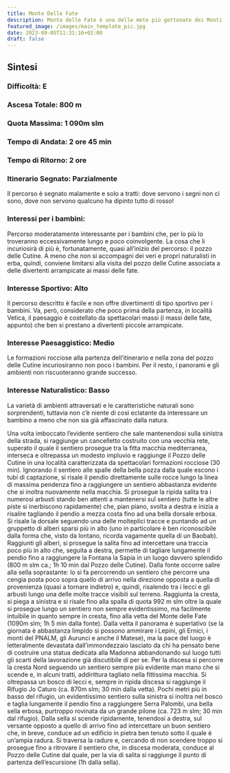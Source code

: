 ```yaml
---
title: Monte Delle Fate
description: Monte delle Fate è una delle mete più gettonate dei Monti Ausoni. Il percorso descritto, un anello che parte dal versante di Fondi, è incredibilmente vario e panoramico e regala all’escursionista che vi si avventura grandi e inaspettate soddisfazioni. Peccato per lo scempio di vetta dove la costruzione di una gigantesca Madonnina con tettoia ha creato quella che potremmo definire una vera e propria discarica.
featured_image: /images/main_template_pic.jpg
date: 2023-09-05T11:31:16+02:00
draft: false
---
```



## Sintesi
### Difficoltà: E
### Ascesa Totale: 800 m
### Quota Massima: 1 090m slm
### Tempo di Andata: 2 ore 45 min
### Tempo di Ritorno: 2 ore
### Itinerario Segnato: Parzialmente
Il percorso è segnato malamente e solo a tratti: dove servono i segni non ci sono, dove non servono qualcuno ha dipinto tutto di rosso!
### Interessi per i bambini:
 Percorso moderatamente interessante per i bambini che, per lo più lo troveranno eccessivamente lungo e poco coinvolgente. La cosa che li incuriosirà di più è, fortunatamente, quasi all’inizio del percorso: il pozzo delle Cutine.
A meno che non si accompagni dei veri e propri naturalisti in erba, quindi, conviene limitarsi alla visita del pozzo delle Cutine associata a delle divertenti arrampicate ai massi delle fate.
### Interesse Sportivo: Alto
Il percorso descritto è facile e non offre divertimenti di  tipo sportivo per i bambini. Va, però, considerato che poco prima della partenza, in località Vetica, il paesaggio è costellato da spettacolari massi (i massi delle fate, appunto) che ben si prestano a divertenti piccole arrampicate.

### Interesse Paesaggistico: Medio
Le formazioni rocciose alla partenza dell’itinerario e nella zona del pozzo delle Cutine incuriosiranno non poco i bambini. Per il resto, i panorami e gli ambienti non riscuoteranno grande successo.

### Interesse Naturalistico: Basso
La varietà di ambienti attraversati e le caratteristiche naturali sono sorprendenti, tuttavia non c’è niente di così eclatante da interessare un bambino a meno che non sia già affascinato dalla natura.

Una volta imboccato l’evidente sentiero che sale mantenendosi sulla sinistra della strada, si raggiunge un cancelletto costruito con una vecchia rete, superato il quale il sentiero prosegue tra la fitta macchia mediterranea, interseca e oltrepassa un modesto impluvio e raggiunge il Pozzo delle Cutine in una località caratterizzata da spettacolari formazioni rocciose (30 min).
Ignorando il sentiero alle spalle della bella pozza dalla quale escono i tubi di captazione, si risale il pendio direttamente sulle rocce lungo la linea di massima pendenza fino a raggiungere un sentiero abbastanza evidente che si inoltra nuovamente nella macchia. Si prosegue la ripida salita tra i numerosi arbusti stando ben attenti a mantenersi sul sentiero (tutte le altre piste si inerbiscono rapidamente) che, pian piano, svolta a destra e inizia a risalire tagliando il pendio a mezza costa fino ad una bella dorsale erbosa.
 Si risale la dorsale seguendo una delle molteplici tracce e puntando ad un gruppetto di alberi sparsi più in alto (uno in particolare è ben riconoscibile dalla forma che, visto da lontano, ricorda vagamente quella di un Baobab). Raggiunti gli alberi, si prosegue la salita fino ad intercettare una traccia poco più in alto che, seguita a destra, permette di tagliare lungamente il pendio fino a raggiungere la Fontana la Sapia in un luogo davvero splendido (800 m slm ca.; 1h 10 min dal Pozzo delle Cutine).
Dalla fonte occorre salire alla sella soprastante: lo si fa percorrendo un sentiero che percorre una cengia posta poco sopra quello di arrivo nella direzione opposta a quella di provenienza (quasi a tornare indietro) e, quindi, risalendo tra i lecci e gli arbusti lungo una delle molte tracce visibili sul terreno.
Raggiunta la cresta, si piega a sinistra e si risale fino alla spalla di quota 992 m slm oltre la quale si prosegue lungo un sentiero non sempre evidentissimo, ma facilmente intuibile in quanto sempre in cresta, fino alla vetta del Monte delle Fate (1090m slm; 1h 5 min dalla fonte).
Dalla vetta il panorama è superlativo (se la giornata è abbastanza limpido si possono ammirare i Lepini, gli Ernici, i monti del PNALM, gli Aurunci e anche il Matese), ma la pace del luogo è letteralmente devastata dall’immondezzaio lasciato da chi ha pensato bene di costruire una statua dedicata alla Madonna abbandonando sul luogo tutti gli scarti della lavorazione già discutibile di per se.
Per la discesa si percorre la cresta Nord seguendo un sentiero sempre più evidente man mano che si scende e, in alcuni tratti, addirittura tagliato nella fittissima macchia. Si oltrepassa un bosco di lecci e, sempre in ripida discesa si raggiunge il Rifugio Jo Caturo (ca. 870m slm; 30 min dalla vetta).
Pochi metri più in basso del rifugio, un evidentissimo sentiero sulla sinistra si inoltra nel bosco e taglia lungamente il pendio fino a raggiungere Serra Palombi, una bella sella erbosa, purtroppo rovinata da un grande pilone (ca. 723 m slm; 30 min dal rifugio).
Dalla sella si scende ripidamente, tenendosi a destra, sul versante opposto a quello di arrivo fino ad intercettare un buon sentiero che, in breve, conduce ad un edificio in pietra ben tenuto sotto il quale è un’ampia radura. Si traversa la radure  e, cercando di non scendere troppo si prosegue fino a ritrovare il sentiero che, in discesa moderata, conduce al Pozzo delle Cutine dal quale, per la via di salita si raggiunge il punto di partenza dell’escursione (1h dalla sella).



